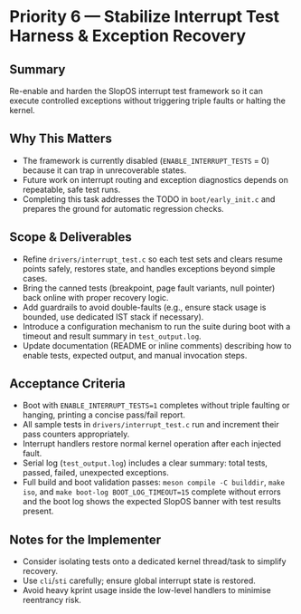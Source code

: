 # Priority 6 — Stabilize Interrupt Test Harness & Exception Recovery

## Summary
Re-enable and harden the SlopOS interrupt test framework so it can execute controlled exceptions without triggering triple faults or halting the kernel.

## Why This Matters
- The framework is currently disabled (`ENABLE_INTERRUPT_TESTS` = 0) because it can trap in unrecoverable states.
- Future work on interrupt routing and exception diagnostics depends on repeatable, safe test runs.
- Completing this task addresses the TODO in `boot/early_init.c` and prepares the ground for automatic regression checks.

## Scope & Deliverables
- Refine `drivers/interrupt_test.c` so each test sets and clears resume points safely, restores state, and handles exceptions beyond simple cases.
- Bring the canned tests (breakpoint, page fault variants, null pointer) back online with proper recovery logic.
- Add guardrails to avoid double-faults (e.g., ensure stack usage is bounded, use dedicated IST stack if necessary).
- Introduce a configuration mechanism to run the suite during boot with a timeout and result summary in `test_output.log`.
- Update documentation (README or inline comments) describing how to enable tests, expected output, and manual invocation steps.

## Acceptance Criteria
- Boot with `ENABLE_INTERRUPT_TESTS=1` completes without triple faulting or hanging, printing a concise pass/fail report.
- All sample tests in `drivers/interrupt_test.c` run and increment their pass counters appropriately.
- Interrupt handlers restore normal kernel operation after each injected fault.
- Serial log (`test_output.log`) includes a clear summary: total tests, passed, failed, unexpected exceptions.
- Full build and boot validation passes: `meson compile -C builddir`, `make iso`, and `make boot-log BOOT_LOG_TIMEOUT=15` complete without errors and the boot log shows the expected SlopOS banner with test results present.

## Notes for the Implementer
- Consider isolating tests onto a dedicated kernel thread/task to simplify recovery.
- Use `cli`/`sti` carefully; ensure global interrupt state is restored.
- Avoid heavy kprint usage inside the low-level handlers to minimise reentrancy risk.
